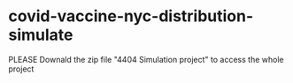 # covid-vaccine-nyc-distribution-simulate
PLEASE Downald the zip file "4404 Simulation project" to access the whole project
